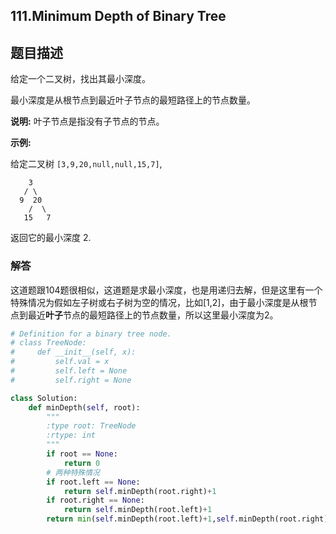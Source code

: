 ## 111.Minimum Depth of Binary Tree

## 题目描述

给定一个二叉树，找出其最小深度。

最小深度是从根节点到最近叶子节点的最短路径上的节点数量。

**说明:** 叶子节点是指没有子节点的节点。

**示例:**

给定二叉树 `[3,9,20,null,null,15,7]`,

```
    3
   / \
  9  20
    /  \
   15   7
```

返回它的最小深度  2.

### 解答

​	这道题跟104题很相似，这道题是求最小深度，也是用递归去解，但是这里有一个特殊情况为假如左子树或右子树为空的情况，比如[1,2]，由于最小深度是从根节点到最近**叶子**节点的最短路径上的节点数量，所以这里最小深度为2。

```python
# Definition for a binary tree node.
# class TreeNode:
#     def __init__(self, x):
#         self.val = x
#         self.left = None
#         self.right = None

class Solution:
    def minDepth(self, root):
        """
        :type root: TreeNode
        :rtype: int
        """
        if root == None:
            return 0
        # 两种特殊情况
        if root.left == None:
            return self.minDepth(root.right)+1
        if root.right == None:
            return self.minDepth(root.left)+1 
        return min(self.minDepth(root.left)+1,self.minDepth(root.right)+1)
        
```

